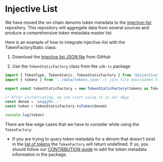 # Injective List

We have moved the on-chain denoms token metadata to the [injective-list](https://github.com/InjectiveLabs/injective-lists) repository. This repository will aggregate data from several sources and produce a comprehensive token metadata master list.

Here is an example of how to integrate injective-list with the TokenFactoryStatic class:

1. Download the [Injective list JSON file](https://github.com/InjectiveLabs/injective-lists?tab=readme-ov-file#-usage) from GitHub

2. Use the `TokenStaticFactory` class from the `sdk-ts` package

```ts
import { TokenType, TokenStatic, TokenStaticFactory } from '@injectivelabs/sdk-ts'
import { tokens } from '../data/tokens.json' // json file downloaded from step 1

export const tokenStaticFactory = new TokenStaticFactory(tokens as TokenStatic[])

// After instantiating, we can start using it in our dApp
const denom = 'peggy0x...'
const token = tokenStaticFactory.toToken(denom)

console.log(token)
```

There are few edge cases that we have to consider while using the `TokenFactory`:

- If you are trying to query token metadata for a denom that doesn't exist in the [list of tokens](https://github.com/InjectiveLabs/injective-ts/blob/master/deprecated/token-metadata/src/tokens/tokens/tokens.ts) the `TokenFactory` will return undefined. If so, you should follow our [CONTRIBUTION guide](https://github.com/InjectiveLabs/injective-lists/blob/master/CONTRIBUTING.md) to add the token metadata information in the package.
